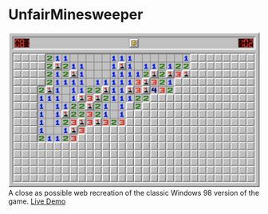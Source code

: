 # UnfairMinesweeper
![screenshot](ms.png)
A close as possible web recreation of the classic Windows 98 version of the game.
[Live Demo](https://unfairminesweeper.figurativepaper.repl.co/)

